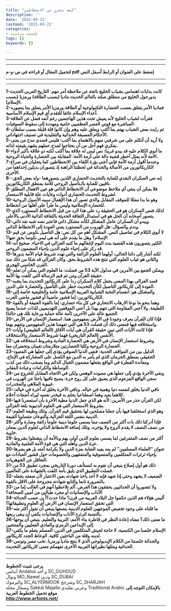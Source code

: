 ```yaml
---
title: "كيف نتحرر من الانحطاطين"
description: ''
date: '2015-09-22'
lastmod: '2015-09-22'
categories:
- فلسفة سياسية
tags: []
keywords: []

---
```

---

---

**لتحميل المقال أو قراءته في ص-و-م pdf إضغط على العنوان أو الرابط أسفل النص**

---



---

**1-كانت بدايات اهتمامي بشباب الخليج ناتجة عن ملاحظة أمر مهم: التاريخ العربي الحديث يدورحول الخليج من منطلق صلته بالعالم الحديث ماديا (بسبب الطاقة) ورمزيا (بسبب الإسلام).  
2-فماديا الأمر يتعلق بعصب الحضارة التكنولوجية أو الطاقة.ورمزيا الأمر يتعلق بما يتصوره أعداء الإسلام عائقا للتقدم أي قيم الإسلام الأساسية.  
3-فقرأت لشباب الخليج لأنه يعيش تحت هذين الهاجسين رغم أنفه فضل عن العلاقة المباشرة مع قوتي العصر العظميين حامية ومهددة إلى سقوط السوفيات.  
4-ثم رايت بعض الشباب يهتم بما أكتب ويعلق عليه وهم وإن كانوا قلة قليلة بسبب سلطان الأحكام المسبقة الحداثية والتقليدية في تصنيف اجتهاداتي.  
5-ولا أريد أن أتكلم على من شرفني منهم بالاهتمام بما أكتب: فليس قصدي مدح من يعنى بفكري فهم أجل من أن يحتاجوا لمدح.عملهم يشهد بقيمته لذاته.  
6-ما أنوي الكلام عليه قد يبدو غريبا: نص ليس له علاقة بما أكتب لكنه ذو علاقة بأكبر أدواء الامة لأنه يمثل أخطر قضية دالة على أزمة الأمة: المقابلة بين الحضارة والحياة الروحية.  
7-وعندما أقول أزمة الأمة فإني أعني بؤرة اللقاء بين الانحطاطين كما يتجليان في صراع الكاريكاتورين من الأصالة والحداثة في لحظتنا الراهنة إذ يتصوران بديلين إحداهما من الأخرى.  
8-إنه نص السكران النقدي للعناية بالتحديث الحضاري اللذين يتصورهما -وله بعض الحق- نافيين للعناية بالـتأصيل الروحي للأمة بمنطق الكاريكاتورين.  
9-فلا يمكن أن ينفي أي ملاحظ موضوعي أن الانحطاط الذاتي هو عين الاهمال المطلق لشروط التحديث الحضاري أدوات وغايات علة قابلية الاستعمار.  
10-وهو ما بدا معللا للموقف المقابل والذي تصور أن هذا الإهمال سببه الأصول الروحية للحضارة الإسلامية وليس ما طرأ على أهلها من انحطاط.  
11-لذلك فنص السكران هو في الحقيقة رد على هذا الرد من قبل الانحطاط المستورد الذي يتصور أصحابه أن الحل هو في استبدال الثقافة الحديثة بالثقافة الذاتية الأدنى بالأعلى.  
12-ويبدو أن السكران عامل المشكل لكأنه مشكل ذاتي فاعتبر نصه شبه نقد ذاتي وندم.والسؤال: هل الهروب من المستورد يعني العودة إلى الانحطاط الذاتي.  
13-لا أنوي الكلام في تفاصيل النص. المشكل أهم من كل نص: هل التأصيل نكوص عن قيم الإسلام؟ وهل ما يقدم على أنه هي ليس نكوصا بحق عنها؟  
14-الكثير يتصورون هذه القضية بنت اليوم لإغفالهم ما كتبه الغزالي في الاحياء. صحيح أنه قد ركز على إحياء علوم الدين بإحياء المضمون الروحي.  
15-لكنه أشار إلى دائنا الحالي: أولهما العلوم الزائفة والتي تهدد شروط قيام الأمة بدورها والثاني هو غياب العلوم التي تنتج هذه الشروط بحق. وكان الغزالي قد شكا من ذلك منذ القرن الخامس الهجري.  
16-ويمكن الجمع بين الأمرين في مدلول الآية 53 من فصلت: ما العلوم التي يمكن أن تعلم حقيقة القرآن ومن ثم قيم الرسالة التي كلفت بها الأمة.  
17-قصد الغزالي بهذا المعنى يجعل كلام السكران ردا على كاريكاتور التحديث بما يشبه العودة إلى كاريكاتور التاصيل لكأن التحديث خطر على التأصيل والحضارة على الدين.  
18-والمشكل هو: انقسام النخبة الشبابية العربية الإسلامية عامة والخليجية خاصة إلى الكاريكاتورين: إما قشور ماضينا أو قشور ماضي الغرب.  
19-وهما بنحو ما نوعا الارهاب الانتحاري في كل بناء حضاري: إما بالقوة العنيفة أو بالقوة اللطيفة. ولا أعني المقاومة التي تتهم بهذا بل أعني الموقفين التهديميين للذات عندما يصبح الجميع عالة على الآخرين (أمة عالة حماية ورعاية تلك هي حالنا).  
20-فإذا كان القرآن يعرف وجودنا في الأرض بمفهومين هما: استعمار الإنسان في الأرض واستخلافه فيها فمعنى ذلك أن فصلت 53 هي التي تفهمنا هذين المفهومين وتفهم بهما.  
21-فإذا كانت الآيات التي تبين حقيقة القرآن هي آيات الآفاق (العالم الطبيعي) وآيات الأنفس (العالم التاريخي) فهما شروط الاستعمار والاستخلاف.  
22-وشروط استعمار الإنسان في الأرض هي الحضارة المادية وشروط استخلافه هي الحضارة الروحية وكلتا الحضارتين متلازمتان تغيبان وتحضران معا.  
23-الدليل بين من المواقف الحدية: فنفي الدنيا الصوفي يؤدي إلى جعلها هي المعبود الحقيقي بمنطق الحرمان الذي لم يأمر به الدين مع الكسل على المشاركة في الإنتاج. ومعاندة الفطرة في الواقع يجعلها مضمون الخيال الدائم وما يصحب ذلك من كذب الوساطة والكرامات وعبادة المقابر.  
24-ونفي الآخرة يؤدي إلى جعلها هي معبوده الوهمي ولكن في الاتجاه المقابل للخروج من سجن الواقع المزعوم الذي يضيق على كل روح حرة: يصبح نافيها باحثا عن الهروب في غيبوبة الملاهي والمخدرات.  
25-نافي الدنيا يخلق لنفسه دنيا وهمية في خياله. ونافي الآخرة يخلق له آخرة في خياله: كلاهما يعبد وهما اصطناعيا يحلم به فيخدر نفسه ليراه أضغاث أحلام.  
26-لكن القرآن حذر من الأمرين: لأنه هو الذي جعل الدنيا مطية الآخرة بأن استعمرنا فيها بشروط الاستعمار التي هي العلوم الدنيوية بلغة الغزالي.  
27-وهو الذي استخلفنا فيها بأن جعلنا مصلحين لها بتحقيق قيم القرآن. وتلك وظيفة العلوم الدينية بنفس اللغة الغزالية.والنوعان متساويا القيمة.  
28-فإذا أدركنا ذلك بات أكثر من النصف مما يسمى علوما دينية علوما زائفة وضارة وأكثر من نصف النصف لا يقدم الروح ولا يؤخره. وتلك إضافة الانحطاط الذاتي لعلوم الدين بمعان خاوية.  
29-أكثر من نصف المتفرغين لما يسمى بعلوم الدين أولى بهم وبالأمة أن ينشغلوا بشروط عزة الدين وأهله التي هي قوة الأمة العلمية والمادية.  
30-عنوان “العلماء المسلمين” لم يعد يفيد العناية بعزة الدين ولا بكرامة أمته بل هو يضرها بإحياء ثرثرات المتكلمين والمتصوفية والمتفقهين والخصومات حول قشور العبادات مع التغافل عن الجوهريات.  
31-ذلك هو أول إصلاح ينبغي أن نقوم به لنستأنف دورنا التاريخي بمجرد تطبيق 53 من فصلت التطبيق الذي يليق بأمة كلفت بالشهادة على العالمين.  
32-الضعيف لا يشهد وحتى إذا شهد فإنه لا أحد يأخذ شهادته بعين الاعتبار لأن ضعفه يجعله بالضرورة تابعا والتابع شهادته مجروحة على الاقل بالقوة.  
33-ولا تتصوروا أن الحداثيين يحققون هذا الغرض. ألم تلاحظوا أنهم في الغالب إما من الآداب والإنسانيات أو مجرد طبالين من أميي الصحافة؟  
34-أليس هؤلاء هم الذين حكموا جل البلاد العربية من قرن؟ ماذا حدث؟أ ين عصب الحداثة التي تحقق استعمار الإنسان في الارض أي العلوم وتطبيقاتها؟  
35-ما قلناه على وجود تخفيض الموجهين للعلوم الدينية بنصفها ينبغي أن نقول أكثر منه بالنسبة لثرثرة الآداب والإنسانيات يكفي أن يبقى ربعها.  
36-ما معنى ذلك؟ معناه إعادة النظر في قاطرة بناء الأمم: التربية والتعليم. ينبغي أن يوجها إلى الإبداعين الرمزي والمادي الفعليين والمنتجين.  
37-الإسلام خلصنا من الكنسية. لا حاجة لجيش المتكلمين في الدين: المسلم يتعلم ما يكفي لدينه وقلة من الباحثين كافية. الوعاظ الجدد كاريكاتور.  
38-والحداثة خلصتنا من الكلام الإيديولوجي الذي لا ينتج ماديا ورمزيا. نخب مصر وتونس الحداثية ومثلها نظيراتها العربية الأخرى تفهمكم معنى كاريكاتور التحديث.**

---

---

**يرجى تثبيت الخطوط**   
 أندلس Andalus  و أحد SC\_OUHOUD  
 ونوال MO\_Nawel  ودبي SC\_DUBAI   
 واليرموك SC\_ALYERMOOK  وشرجح SC\_SHARJAH   
 وصقال مجلة Sakkal Majalla وعربي تقليدي Traditional Arabic  **بالإمكان التوجه إلى موقع تحميل الخطوط العربية  
 http://www.arfonts.net/**

---

###